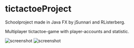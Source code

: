 # tictactoeProject
Schoolproject made in Java FX by jSunnari and RListerberg.

Multiplayer tictactoe-game with player-accounts and statistic.

![screenshot](https://dl.dropboxusercontent.com/u/6055409/tictactoe1.png)
![screenshot](https://dl.dropboxusercontent.com/u/6055409/tictactoe2.png)
